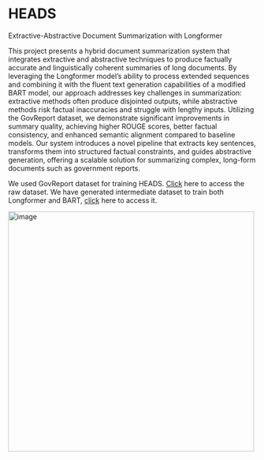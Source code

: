 # HEADS
Extractive-Abstractive Document Summarization with Longformer

This project presents a hybrid document summarization system that integrates extractive and abstractive techniques to produce factually accurate and linguistically coherent summaries of long documents. By leveraging the Longformer model’s ability to process extended sequences and combining it with the fluent text generation capabilities of a modified BART model, our approach addresses key challenges in summarization: extractive methods often produce disjointed outputs, while abstractive methods risk factual inaccuracies and struggle with lengthy inputs. Utilizing the GovReport dataset, we demonstrate significant improvements in summary quality, achieving higher ROUGE scores, better factual consistency, and enhanced semantic alignment compared to baseline models. Our system introduces a novel pipeline that extracts key sentences, transforms them into structured factual constraints, and guides abstractive generation, offering a scalable solution for summarizing complex, long-form documents such as government reports.

We used GovReport dataset for training HEADS. [Click](https://drive.google.com/drive/folders/1dJ-f1vgMDG3R-XWCyWdYF68xXjseEOyS?usp=sharing) here to access the raw dataset. We have generated intermediate dataset to train both Longformer and BART, [click](https://drive.google.com/drive/folders/1pwtrx7N_66hJAMwOgub6IrlembLI0-Uy?usp=drive_link) here to access it.


<img width="499" height="487" alt="image" src="https://github.com/user-attachments/assets/18a22654-ab04-457d-8c77-9c3b65270a2a" />

